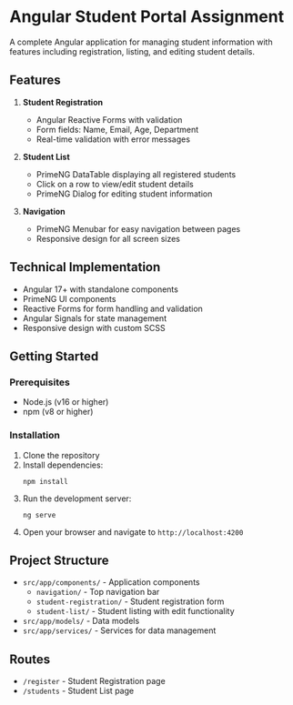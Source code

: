 # Angular Student Portal Assignment

A complete Angular application for managing student information with features including registration, listing, and editing student details.

## Features

1. **Student Registration**
   - Angular Reactive Forms with validation
   - Form fields: Name, Email, Age, Department
   - Real-time validation with error messages

2. **Student List**
   - PrimeNG DataTable displaying all registered students
   - Click on a row to view/edit student details
   - PrimeNG Dialog for editing student information

3. **Navigation**
   - PrimeNG Menubar for easy navigation between pages
   - Responsive design for all screen sizes

## Technical Implementation

- Angular 17+ with standalone components
- PrimeNG UI components
- Reactive Forms for form handling and validation
- Angular Signals for state management
- Responsive design with custom SCSS

## Getting Started

### Prerequisites

- Node.js (v16 or higher)
- npm (v8 or higher)

### Installation

1. Clone the repository
2. Install dependencies:
   ```
   npm install
   ```
3. Run the development server:
   ```
   ng serve
   ```
4. Open your browser and navigate to `http://localhost:4200`

## Project Structure

- `src/app/components/` - Application components
  - `navigation/` - Top navigation bar
  - `student-registration/` - Student registration form
  - `student-list/` - Student listing with edit functionality
- `src/app/models/` - Data models
- `src/app/services/` - Services for data management

## Routes

- `/register` - Student Registration page
- `/students` - Student List page
